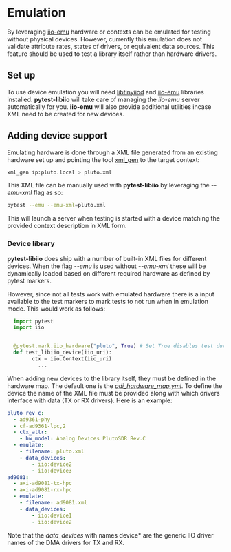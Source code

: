# Emulation

By leveraging [iio-emu](https://github.com/analogdevicesinc/iio-emu) hardware or contexts can be emulated for testing without physical devices. However, currently this emulation does not validate attribute rates, states of drivers, or equivalent data sources. This feature should be used to test a library itself rather than hardware drivers.

## Set up

To use device emulation you will need [libtinyiiod](https://github.com/analogdevicesinc/libtinyiiod) and [iio-emu](https://github.com/analogdevicesinc/iio-emu) libraries installed. **pytest-libiio** will take care of managing the *iio-emu* server automatically for you. **iio-emu** will also provide additional utilities incase XML need to be created for new devices.


## Adding device support

Emulating hardware is done through a XML file generated from an existing hardware set up and pointing the tool [xml_gen](https://github.com/analogdevicesinc/iio-emu/blob/master/GENERIC_EMULATOR.md) to the target context:

```bash
xml_gen ip:pluto.local > pluto.xml
```

This XML file can be manually used with **pytest-libiio** by leveraging the *--emu-xml* flag as so:

```bash
pytest --emu --emu-xml=pluto.xml
```

This will launch a server when testing is started with a device matching the provided context description in XML form.

### Device library

**pytest-libiio** does ship with a number of built-in XML files for different devices. When the flag *--emu* is used without *--emu-xml* these will be dynamically loaded based on different required hardware as defined by pytest markers.

However, since not all tests work with emulated hardware there is a input available to the test markers to mark tests to not run when in emulation mode. This would work as follows:

``` python
  import pytest
  import iio


  @pytest.mark.iio_hardware("pluto", True) # Set True disables test during emulation
  def test_libiio_device(iio_uri):
        ctx = iio.Context(iio_uri)
          ...
```

When adding new devices to the library itself, they must be defined in the hardware map. The default one is the *[adi_hardware_map.yml](https://github.com/tfcollins/pytest-libiio/blob/master/pytest_libiio/resources/adi_hardware_map.yml)*. To define the device the name of the XML file must be provided along with which drivers interface with data (TX or RX drivers). Here is an example:

```yaml
pluto_rev_c:
  - ad9361-phy
  - cf-ad9361-lpc,2
  - ctx_attr:
    - hw_model: Analog Devices PlutoSDR Rev.C
  - emulate:
    - filename: pluto.xml
    - data_devices:
        - iio:device2
        - iio:device3
ad9081:
  - axi-ad9081-tx-hpc
  - axi-ad9081-rx-hpc
  - emulate:
    - filename: ad9081.xml
    - data_devices:
        - iio:device1
        - iio:device2
```

Note that the *data_devices* with names device* are the generic IIO driver names of the DMA drivers for TX and RX.
